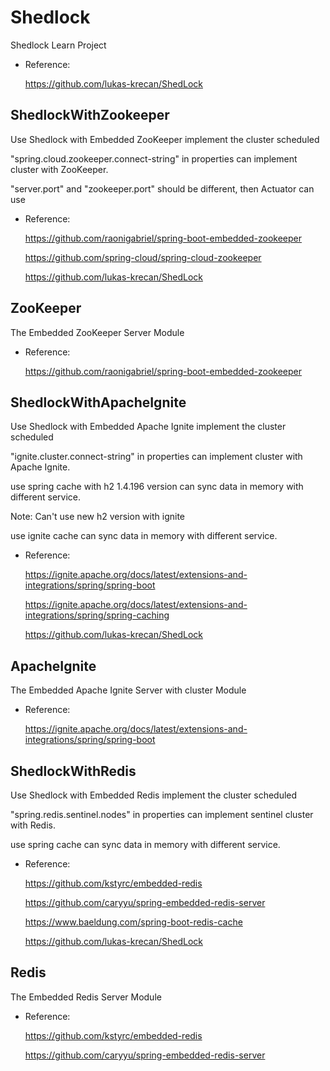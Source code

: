 # Shedlock
Shedlock Learn Project

- Reference:

  https://github.com/lukas-krecan/ShedLock

## ShedlockWithZookeeper

Use Shedlock with Embedded ZooKeeper implement the cluster scheduled

"spring.cloud.zookeeper.connect-string" in properties can implement cluster with ZooKeeper.

"server.port" and "zookeeper.port" should be different, then Actuator can use

- Reference:

  https://github.com/raonigabriel/spring-boot-embedded-zookeeper

  https://github.com/spring-cloud/spring-cloud-zookeeper

  https://github.com/lukas-krecan/ShedLock

## ZooKeeper
The Embedded ZooKeeper Server Module

- Reference:

  https://github.com/raonigabriel/spring-boot-embedded-zookeeper

## ShedlockWithApacheIgnite

Use Shedlock with Embedded Apache Ignite implement the cluster scheduled

"ignite.cluster.connect-string" in properties can implement cluster with Apache Ignite.

use spring cache with h2 1.4.196 version can sync data in memory with different service.

Note: Can't use new h2 version with ignite

use ignite cache can sync data in memory with different service.

- Reference:

  https://ignite.apache.org/docs/latest/extensions-and-integrations/spring/spring-boot

  https://ignite.apache.org/docs/latest/extensions-and-integrations/spring/spring-caching

  https://github.com/lukas-krecan/ShedLock

## ApacheIgnite
The Embedded Apache Ignite Server with cluster Module

- Reference:

  https://ignite.apache.org/docs/latest/extensions-and-integrations/spring/spring-boot

## ShedlockWithRedis

Use Shedlock with Embedded Redis implement the cluster scheduled

"spring.redis.sentinel.nodes" in properties can implement sentinel cluster with Redis.

use spring cache can sync data in memory with different service.

- Reference:

  https://github.com/kstyrc/embedded-redis
  
  https://github.com/caryyu/spring-embedded-redis-server

  https://www.baeldung.com/spring-boot-redis-cache

  https://github.com/lukas-krecan/ShedLock

## Redis
The Embedded Redis Server Module

- Reference:

  https://github.com/kstyrc/embedded-redis

  https://github.com/caryyu/spring-embedded-redis-server